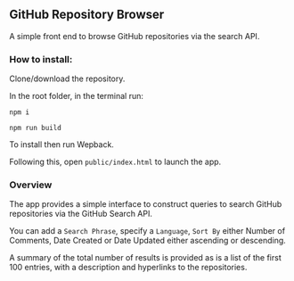 ## GitHub Repository Browser

A simple front end to browse GitHub repositories via the search API.

### How to install:

Clone/download the repository.

In the root folder, in the terminal run:

```console
npm i 

npm run build 
```
To install then run Wepback.

Following this, open `public/index.html` to launch the app.

### Overview

The app provides a simple interface to construct queries to search GitHub repositories via the GitHub Search API.

You can add a `Search Phrase`, specify a `Language`, `Sort By` either Number of Comments, Date Created or Date Updated either ascending or descending.

A summary of the total number of results is provided as is a list of the first 100 entries, with a description and hyperlinks to the repositories.

